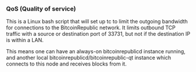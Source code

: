 ### QoS (Quality of service) ###

This is a Linux bash script that will set up tc to limit the outgoing bandwidth for connections to the BitcoinRepublic network. It limits outbound TCP traffic with a source or destination port of 33731, but not if the destination IP is within a LAN.

This means one can have an always-on bitcoinrepublicd instance running, and another local bitcoinrepublicd/bitcoinrepublic-qt instance which connects to this node and receives blocks from it.
